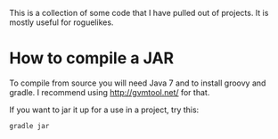 

This is a collection of some code that I have pulled out of projects.  It is mostly useful for roguelikes.


How to compile a JAR
====================
To compile from source you will need Java 7 and to install groovy and gradle.  I recommend using http://gvmtool.net/ for that.

If you want to jar it up for a use in a project, try this:

```bash
gradle jar
```

